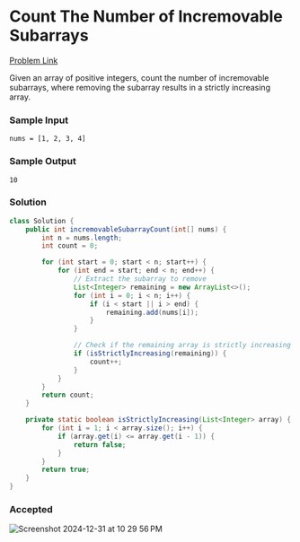 # Count The Number of Incremovable Subarrays

[Problem Link](https://leetcode.com/problems/count-the-number-of-incremovable-subarrays-i/description/) 

Given an array of positive integers, count the number of incremovable subarrays, where removing the subarray results in a strictly 
increasing array.


### Sample Input
```
nums = [1, 2, 3, 4] 
```
### Sample Output
```
10 
```

### Solution
```java
class Solution {
    public int incremovableSubarrayCount(int[] nums) {
        int n = nums.length;
        int count = 0;

        for (int start = 0; start < n; start++) {
            for (int end = start; end < n; end++) {
                // Extract the subarray to remove
                List<Integer> remaining = new ArrayList<>();
                for (int i = 0; i < n; i++) {
                    if (i < start || i > end) {
                        remaining.add(nums[i]);
                    }
                }

                // Check if the remaining array is strictly increasing
                if (isStrictlyIncreasing(remaining)) {
                    count++;
                }
            }
        }
        return count;
    }

    private static boolean isStrictlyIncreasing(List<Integer> array) {
        for (int i = 1; i < array.size(); i++) {
            if (array.get(i) <= array.get(i - 1)) {
                return false;
            }
        }
        return true;
    }
}
```

### Accepted
![Screenshot 2024-12-31 at 10 29 56 PM](https://github.com/user-attachments/assets/90a0eb9c-2157-4fd5-bf0e-db967cb8f6fc)
